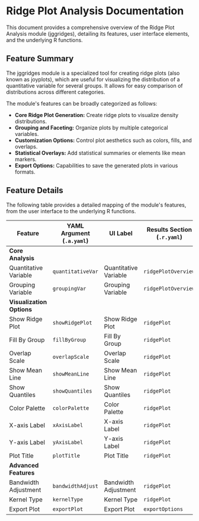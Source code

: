 # Ridge Plot Analysis Documentation

This document provides a comprehensive overview of the Ridge Plot Analysis module (jggridges), detailing its features, user interface elements, and the underlying R functions.

## Feature Summary

The jggridges module is a specialized tool for creating ridge plots (also known as joyplots), which are useful for visualizing the distribution of a quantitative variable for several groups. It allows for easy comparison of distributions across different categories.

The module's features can be broadly categorized as follows:

*   **Core Ridge Plot Generation:** Create ridge plots to visualize density distributions.
*   **Grouping and Faceting:** Organize plots by multiple categorical variables.
*   **Customization Options:** Control plot aesthetics such as colors, fills, and overlaps.
*   **Statistical Overlays:** Add statistical summaries or elements like mean markers.
*   **Export Options:** Capabilities to save the generated plots in various formats.

## Feature Details

The following table provides a detailed mapping of the module's features, from the user interface to the underlying R functions.

| Feature                          | YAML Argument (`.a.yaml`)      | UI Label                               | Results Section (`.r.yaml`)         | R Function (`.b.R`)                  |
| -------------------------------- | ------------------------------ | -------------------------------------- | ----------------------------------- | ------------------------------------ |
| **Core Analysis**                |                                |                                        |                                     |                                      |
| Quantitative Variable            | `quantitativeVar`              | Quantitative Variable                  | `ridgePlotOverview`                 | `.calculateRidgeData`                |
| Grouping Variable                | `groupingVar`                  | Grouping Variable                      | `ridgePlotOverview`                 | `.calculateRidgeData`                |
| **Visualization Options**        |                                |                                        |                                     |                                      |
| Show Ridge Plot                  | `showRidgePlot`                | Show Ridge Plot                        | `ridgePlot`                         | `.plotRidgePlot`                     |
| Fill By Group                    | `fillByGroup`                  | Fill By Group                          | `ridgePlot`                         | `.plotRidgePlot`                     |
| Overlap Scale                    | `overlapScale`                 | Overlap Scale                          | `ridgePlot`                         | `.plotRidgePlot`                     |
| Show Mean Line                   | `showMeanLine`                 | Show Mean Line                         | `ridgePlot`                         | `.plotRidgePlot`                     |
| Show Quantiles                   | `showQuantiles`                | Show Quantiles                         | `ridgePlot`                         | `.plotRidgePlot`                     |
| Color Palette                    | `colorPalette`                 | Color Palette                          | `ridgePlot`                         | `.plotRidgePlot`                     |
| X-axis Label                     | `xAxisLabel`                   | X-axis Label                           | `ridgePlot`                         | `.plotRidgePlot`                     |
| Y-axis Label                     | `yAxisLabel`                   | Y-axis Label                           | `ridgePlot`                         | `.plotRidgePlot`                     |
| Plot Title                       | `plotTitle`                    | Plot Title                             | `ridgePlot`                         | `.plotRidgePlot`                     |
| **Advanced Features**            |                                |                                        |                                     |                                      |
| Bandwidth Adjustment             | `bandwidthAdjust`              | Bandwidth Adjustment                   | `ridgePlot`                         | `.plotRidgePlot`                     |
| Kernel Type                      | `kernelType`                   | Kernel Type                            | `ridgePlot`                         | `.plotRidgePlot`                     |
| Export Plot                      | `exportPlot`                   | Export Plot                            | `exportOptions`                     | `.exportRidgePlot`                   |